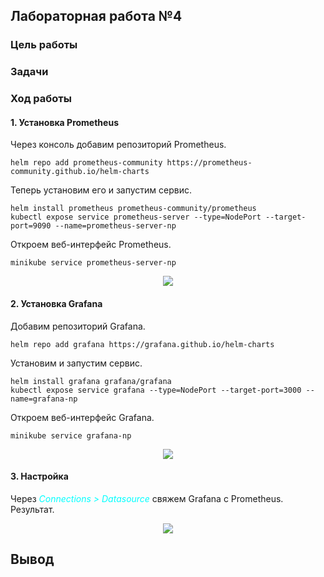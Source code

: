## Лабораторная работа №4 

### Цель работы

### Задачи

### Ход работы

#### 1. Установка Prometheus
Через консоль добавим репозиторий Prometheus. 

```
helm repo add prometheus-community https://prometheus-community.github.io/helm-charts
```

Теперь установим его и запустим сервис.

```
helm install prometheus prometheus-community/prometheus
kubectl expose service prometheus-server --type=NodePort --target-port=9090 --name=prometheus-server-np
```

Откроем веб-интерфейс Prometheus.

```
minikube service prometheus-server-np
```

<p align="center"><img src="https://github.com/Mihail-Larionow/cloud_programming/blob/main/lab3/images/start_prometheus.PNG"/></p>

#### 2. Установка Grafana
Добавим репозиторий Grafana. 

```
helm repo add grafana https://grafana.github.io/helm-charts
```

Установим и запустим сервис.

```
helm install grafana grafana/grafana
kubectl expose service grafana --type=NodePort --target-port=3000 --name=grafana-np
```

Откроем веб-интерфейс Grafana.

```
minikube service grafana-np
```

<p align="center"><img src="https://github.com/Mihail-Larionow/cloud_programming/blob/main/lab3/images/start_grafana.PNG"/></p>

#### 3. Настройка
Через <font color=aqua>_Connections > Datasource_</font> свяжем Grafana с Prometheus.  
Результат.

<p align="center"><img src="https://github.com/Mihail-Larionow/cloud_programming/blob/main/lab3/images/working_grafana.PNG"/></p>

## Вывод